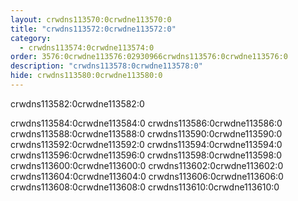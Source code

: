 ```yaml
---
layout: crwdns113570:0crwdne113570:0
title: "crwdns113572:0crwdne113572:0"
category:
  - crwdns113574:0crwdne113574:0
order: 3576:0crwdne113576:02930966crwdns113576:0crwdne113576:0
description: "crwdns113578:0crwdne113578:0"
hide: crwdns113580:0crwdne113580:0
---
```

crwdns113582:0crwdne113582:0

crwdns113584:0crwdne113584:0 crwdns113586:0crwdne113586:0 crwdns113588:0crwdne113588:0 crwdns113590:0crwdne113590:0 crwdns113592:0crwdne113592:0 crwdns113594:0crwdne113594:0 crwdns113596:0crwdne113596:0 crwdns113598:0crwdne113598:0 crwdns113600:0crwdne113600:0 crwdns113602:0crwdne113602:0 crwdns113604:0crwdne113604:0 crwdns113606:0crwdne113606:0 crwdns113608:0crwdne113608:0 crwdns113610:0crwdne113610:0